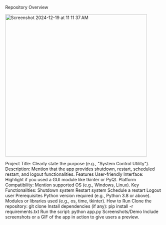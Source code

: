Repository Overview


<img width="453" alt="Screenshot 2024-12-19 at 11 11 37 AM" src="https://github.com/user-attachments/assets/ba539964-c2ac-4157-998d-7d5030c5d970" />

Project Title: Clearly state the purpose (e.g., "System Control Utility").
Description: Mention that the app provides shutdown, restart, scheduled restart, and logout functionalities.
Features
User-friendly Interface: Highlight if you used a GUI module like tkinter or PyQt.
Platform Compatibility: Mention supported OS (e.g., Windows, Linux).
Key Functionalities:
Shutdown system
Restart system
Schedule a restart
Logout user
Prerequisites
Python version required (e.g., Python 3.8 or above).
Modules or libraries used (e.g., os, time, tkinter).
How to Run
Clone the repository: git clone <repo-link>
Install dependencies (if any): pip install -r requirements.txt
Run the script: python app.py
Screenshots/Demo
Include screenshots or a GIF of the app in action to give users a preview.

